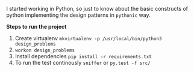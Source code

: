 I started working in Python, so just to know about the basic constructs of python implementing the design patterns in `pythonic` way.

**Steps to run the project**

1. Create virtualenv `mkvirtualenv -p /usr/local/bin/python3 design_problems`
2. `workon design_problems`
3. Install dependencies `pip install -r requirements.txt`
4. To run the test continously `sniffer` or `py.test -f src/`

